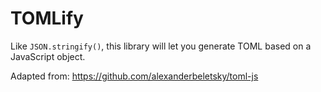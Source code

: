 # TOMLify

Like `JSON.stringify()`, this library will let you generate TOML based on a JavaScript object.

Adapted from: https://github.com/alexanderbeletsky/toml-js